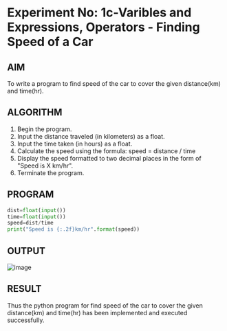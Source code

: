 
# Experiment No: 1c-Varibles and Expressions, Operators - Finding Speed of a Car

## AIM
To write a program to find speed of the car to cover the given distance(km) and time(hr).
## ALGORITHM
1. Begin the program.
2. Input the distance traveled (in kilometers) as a float.
3. Input the time taken (in hours) as a float.
4. Calculate the speed using the formula: speed = distance / time
5. Display the speed formatted to two decimal places in the form of "Speed is X km/hr".
6. Terminate the program.
## PROGRAM
```python
dist=float(input())
time=float(input())
speed=dist/time
print("Speed is {:.2f}km/hr".format(speed))
```
## OUTPUT
![image](https://github.com/user-attachments/assets/453f7112-7ec6-45a1-8e5d-86a3c49c2ed2)
## RESULT
Thus the python program for  find speed of the car to cover the given distance(km) and time(hr) has been implemented and executed successfully.
